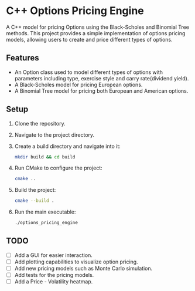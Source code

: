 # C++ Options Pricing Engine

A C++ model for pricing Options using the Black-Scholes and Binomial Tree methods. This project provides a simple implementation of options pricing models, allowing users to create and price different types of options.

## Features

- An Option class used to model different types of options with parameters including type, exercise style and carry rate(dividend yield).
- A Black-Scholes model for pricing European options.
- A Binomial Tree model for pricing both European and American options.

## Setup

1. Clone the repository.
2. Navigate to the project directory.
3. Create a build directory and navigate into it:

   ```bash
   mkdir build && cd build
   ```

4. Run CMake to configure the project:

   ```bash
   cmake ..
   ```

5. Build the project:

   ```bash
   cmake --build .
    ```

6. Run the main executable:

   ```bash
   ./options_pricing_engine
   ```

## TODO

- [ ] Add a GUI for easier interaction.
- [ ] Add plotting capabilities to visualize option pricing.
- [ ] Add new pricing models such as Monte Carlo simulation.
- [ ] Add tests for the pricing models.
- [ ] Add a Price - Volatility heatmap.
